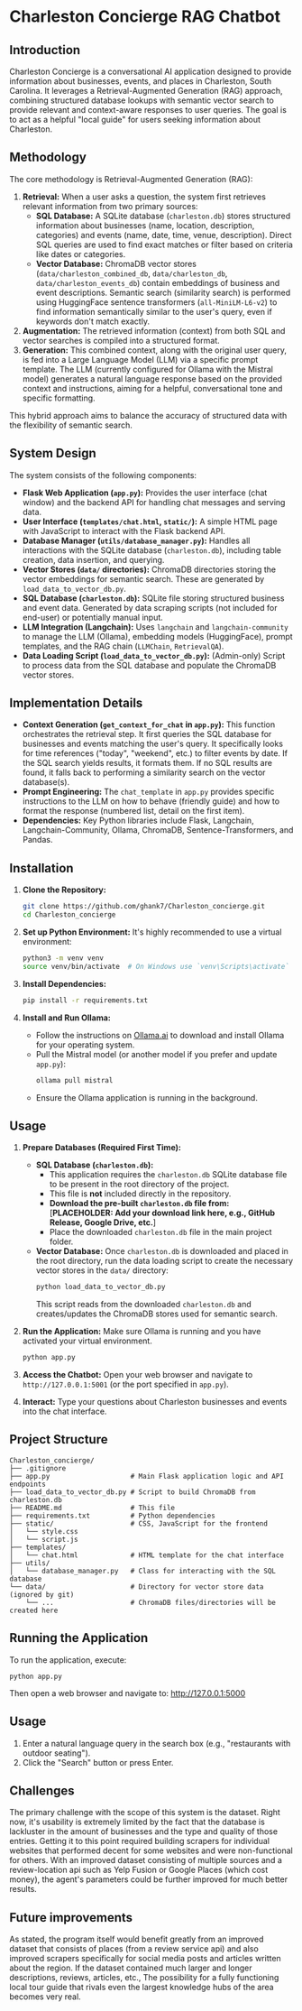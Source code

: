 # Charleston Concierge RAG Chatbot

## Introduction

Charleston Concierge is a conversational AI application designed to provide information about businesses, events, and places in Charleston, South Carolina. It leverages a Retrieval-Augmented Generation (RAG) approach, combining structured database lookups with semantic vector search to provide relevant and context-aware responses to user queries. The goal is to act as a helpful "local guide" for users seeking information about Charleston.

## Methodology

The core methodology is Retrieval-Augmented Generation (RAG):

1.  **Retrieval:** When a user asks a question, the system first retrieves relevant information from two primary sources:
    *   **SQL Database:** A SQLite database (`charleston.db`) stores structured information about businesses (name, location, description, categories) and events (name, date, time, venue, description). Direct SQL queries are used to find exact matches or filter based on criteria like dates or categories.
    *   **Vector Database:** ChromaDB vector stores (`data/charleston_combined_db`, `data/charleston_db`, `data/charleston_events_db`) contain embeddings of business and event descriptions. Semantic search (similarity search) is performed using HuggingFace sentence transformers (`all-MiniLM-L6-v2`) to find information semantically similar to the user's query, even if keywords don't match exactly.
2.  **Augmentation:** The retrieved information (context) from both SQL and vector searches is compiled into a structured format.
3.  **Generation:** This combined context, along with the original user query, is fed into a Large Language Model (LLM) via a specific prompt template. The LLM (currently configured for Ollama with the Mistral model) generates a natural language response based on the provided context and instructions, aiming for a helpful, conversational tone and specific formatting.

This hybrid approach aims to balance the accuracy of structured data with the flexibility of semantic search.

## System Design

The system consists of the following components:

*   **Flask Web Application (`app.py`):** Provides the user interface (chat window) and the backend API for handling chat messages and serving data.
*   **User Interface (`templates/chat.html`, `static/`):** A simple HTML page with JavaScript to interact with the Flask backend API.
*   **Database Manager (`utils/database_manager.py`):** Handles all interactions with the SQLite database (`charleston.db`), including table creation, data insertion, and querying.
*   **Vector Stores (`data/` directories):** ChromaDB directories storing the vector embeddings for semantic search. These are generated by `load_data_to_vector_db.py`.
*   **SQL Database (`charleston.db`):** SQLite file storing structured business and event data. Generated by data scraping scripts (not included for end-user) or potentially manual input.
*   **LLM Integration (Langchain):** Uses `langchain` and `langchain-community` to manage the LLM (Ollama), embedding models (HuggingFace), prompt templates, and the RAG chain (`LLMChain`, `RetrievalQA`).
*   **Data Loading Script (`load_data_to_vector_db.py`):** (Admin-only) Script to process data from the SQL database and populate the ChromaDB vector stores.

## Implementation Details

*   **Context Generation (`get_context_for_chat` in `app.py`):** This function orchestrates the retrieval step. It first queries the SQL database for businesses and events matching the user's query. It specifically looks for time references ("today", "weekend", etc.) to filter events by date. If the SQL search yields results, it formats them. If no SQL results are found, it falls back to performing a similarity search on the vector database(s).
*   **Prompt Engineering:** The `chat_template` in `app.py` provides specific instructions to the LLM on how to behave (friendly guide) and how to format the response (numbered list, detail on the first item).
*   **Dependencies:** Key Python libraries include Flask, Langchain, Langchain-Community, Ollama, ChromaDB, Sentence-Transformers, and Pandas.

## Installation

1.  **Clone the Repository:**
    ```bash
    git clone https://github.com/ghank7/Charleston_concierge.git 
    cd Charleston_concierge
    ```

2.  **Set up Python Environment:**
    It's highly recommended to use a virtual environment:
    ```bash
    python3 -m venv venv
    source venv/bin/activate  # On Windows use `venv\Scripts\activate`
    ```

3.  **Install Dependencies:**
    ```bash
    pip install -r requirements.txt
    ```

4.  **Install and Run Ollama:**
    *   Follow the instructions on [Ollama.ai](https://ollama.ai/) to download and install Ollama for your operating system.
    *   Pull the Mistral model (or another model if you prefer and update `app.py`):
        ```bash
        ollama pull mistral
        ```
    *   Ensure the Ollama application is running in the background.

## Usage

1.  **Prepare Databases (Required First Time):**
    *   **SQL Database (`charleston.db`):** 
        *   This application requires the `charleston.db` SQLite database file to be present in the root directory of the project.
        *   This file is **not** included directly in the repository.
        *   **Download the pre-built `charleston.db` file from:** [**PLACEHOLDER: Add your download link here, e.g., GitHub Release, Google Drive, etc.**]
        *   Place the downloaded `charleston.db` file in the main project folder.
    *   **Vector Database:** Once `charleston.db` is downloaded and placed in the root directory, run the data loading script to create the necessary vector stores in the `data/` directory:
        ```bash
        python load_data_to_vector_db.py
        ```
        This script reads from the downloaded `charleston.db` and creates/updates the ChromaDB stores used for semantic search.

2.  **Run the Application:**
    Make sure Ollama is running and you have activated your virtual environment.
    ```bash
    python app.py
    ```

3.  **Access the Chatbot:**
    Open your web browser and navigate to `http://127.0.0.1:5001` (or the port specified in `app.py`).

4.  **Interact:**
    Type your questions about Charleston businesses and events into the chat interface.

## Project Structure

```
Charleston_concierge/
├── .gitignore
├── app.py                    # Main Flask application logic and API endpoints
├── load_data_to_vector_db.py # Script to build ChromaDB from charleston.db
├── README.md                 # This file
├── requirements.txt          # Python dependencies
├── static/                   # CSS, JavaScript for the frontend
│   └── style.css
│   └── script.js 
├── templates/
│   └── chat.html             # HTML template for the chat interface
├── utils/
│   └── database_manager.py   # Class for interacting with the SQL database
└── data/                     # Directory for vector store data (ignored by git)
    └── ...                   # ChromaDB files/directories will be created here 
```



## Running the Application

To run the application, execute:

```
python app.py
```

Then open a web browser and navigate to:
http://127.0.0.1:5000

## Usage

1. Enter a natural language query in the search box (e.g., "restaurants with outdoor seating").
2. Click the "Search" button or press Enter.

## Challenges

The primary challenge with the scope of this system is the dataset. Right now, it's usability is extremely limited by the fact that the database is lackluster in the amount of businesses and the type and quality of those entries. Getting it to this point required building scrapers for individual websites that performed decent for some websites and were non-functional for others. With an improved dataset consisting of multiple sources and a review-location api such as Yelp Fusion or Google Places (which cost money), the agent's parameters could be further improved for much better results.

## Future improvements

As stated, the program itself would benefit greatly from an improved dataset that consists of places (from a review service api) and also improved scrapers specifically for social media posts and articles written about the region. If the dataset contained much larger and longer descriptions, reviews, articles, etc., The possibility for a fully functioning local tour guide that rivals even the largest knowledge hubs of the area becomes very real.


